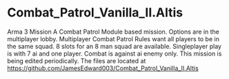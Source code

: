 # Combat_Patrol_Vanilla_II.Altis
Arma 3 Mission
A Combat Patrol Module based mission. Options are in the multiplayer lobby. Multiplayer Combat Patrol Rules want all players to be in the same squad. 8 slots for an 8 man squad are available. Singleplayer play is with 7 ai and one player. Combat is against ai enemy only. This mission is being edited periodically. The files are located at https://github.com/JamesEdward003/Combat_Patrol_Vanilla_II.Altis
